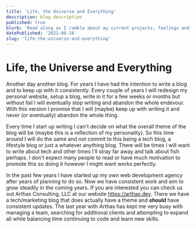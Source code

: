 ```yaml
---
title: 'Life, the Universe and Everything'
description: blog description
published: true
blurb: 'Read along as I ramble about my current projects, feelings and what is coming next'
datePublished: '2021-08-16'
slug: 'life-the-universe-and-everything'
---
```


# Life, the Universe and Everything

Another day another blog. For years I have had the intention to write a blog and to keep up with it consistently. Every couple of years I will redesign my personal website, setup a blog, write in it for a few weeks or months but without fail I will eventually stop writing and abandon the whole endevour. With this version I promise that I will (maybe) keep up with writing it and never (or eventually) abandon the whole thing.

Every time I start up writing I can't decide on what the overall theme of the blog will be (maybe this is a reflection of my personality). So this time around I will do the same and not commit to this being a tech blog, a lifestyle blog or just a whatever anything blog. There will be times I will want to write about tech and other times I'll stray far away and talk about fish perhaps. I don't expect many people to read or have much motivation to promote this so doing it however I might want works perfectly.

In the past few years I have started up my own web development agency after years of planning to do so. Now we have consistent work and aim to grow steadily in the coming years. If you are interested you can check us out Arthas Consulting, LLC at our website <a href="https://arthas.dev">https://arthas.dev</a>. There we have a tech/marketing blog that does actually have a theme and ***should*** have consistent updates. The last year with Arthas has kept me very busy with managing a team, searching for additional clients and attempting to expand all while balancing time continuing to code and learn new skills.
